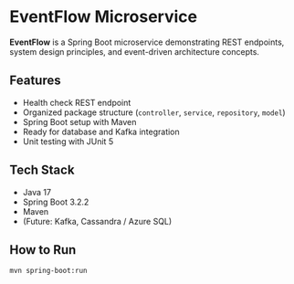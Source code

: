 # EventFlow Microservice

**EventFlow** is a Spring Boot microservice demonstrating REST endpoints, system design principles, and event-driven architecture concepts.

## Features
- Health check REST endpoint
- Organized package structure (`controller`, `service`, `repository`, `model`)
- Spring Boot setup with Maven
- Ready for database and Kafka integration
- Unit testing with JUnit 5

## Tech Stack
- Java 17
- Spring Boot 3.2.2
- Maven
- (Future: Kafka, Cassandra / Azure SQL)

## How to Run
```bash
mvn spring-boot:run
